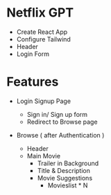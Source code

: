 # Netflix GPT

- Create React App
- Configure Tailwind
- Header
- Login Form

# Features

- Login Signup Page

  - Sign in/ Sign up form
  - Redirect to Browse page

- Browse ( after Authentication )
  - Header
  - Main Movie
    - Trailer in Background
    - Title & Description
    - Movie Suggestions
      - Movieslist \* N
